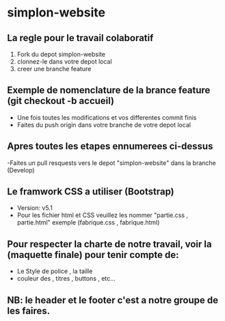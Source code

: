 # simplon-website
## La regle pour le travail colaboratif
1. Fork du depot simplon-website
2. clonnez-le dans votre depot local
3. creer une branche feature
## Exemple de nomenclature de la brance feature (git checkout -b accueil)
- Une fois toutes les modifications et vos differentes commit finis
- Faites du push origin dans votre branche de votre depot local
## Apres toutes les etapes ennumerees ci-dessus
-Faites un pull resquests vers le depot "simplon-website" dans la branche (Develop)

## Le framwork CSS a utiliser (Bootstrap)
- Version: v5.1
- Pour les fichier html et CSS veuillez les nommer "partie.css , partie.html" exemple (fabrique.css , fabrique.html)
## Pour respecter la charte de notre travail, voir la (maquette finale) pour tenir compte de:
- Le Style de police , la taille 
- couleur des , titres , buttons , etc...

## NB: le header et le footer c'est a notre groupe de les faires.
